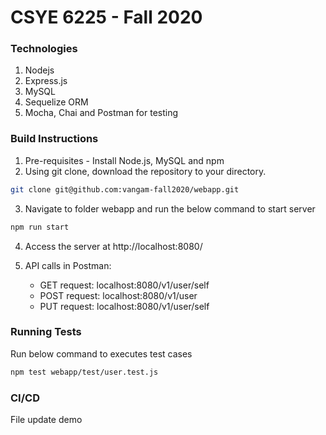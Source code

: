 # CSYE 6225 - Fall 2020

### Technologies

1. Nodejs
2. Express.js
3. MySQL
4. Sequelize ORM
5. Mocha, Chai and Postman for testing

### Build Instructions

1. Pre-requisites - Install Node.js, MySQL and npm
2. Using git clone, download the repository to your directory.
```bash
git clone git@github.com:vangam-fall2020/webapp.git
```

3. Navigate to folder webapp and run the below command to start server
```bash
npm run start
```

4. Access the server at http://localhost:8080/

5. API calls in Postman:

    -  GET request: localhost:8080/v1/user/self
    -  POST request: localhost:8080/v1/user
    -  PUT request: localhost:8080/v1/user/self

### Running Tests

Run below command to executes test cases

```bash
npm test webapp/test/user.test.js
```

### CI/CD

File update demo